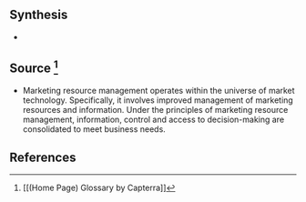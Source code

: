 ## Synthesis
- 
## Source [^1]
- Marketing resource management operates within the universe of market technology. Specifically, it involves improved management of marketing resources and information. Under the principles of marketing resource management, information, control and access to decision-making are consolidated to meet business needs.
## References

[^1]: [[(Home Page) Glossary by Capterra]]